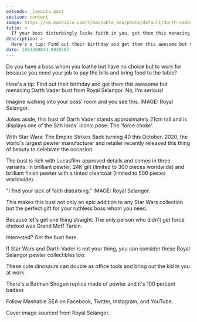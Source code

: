 ```yaml
--- 
extends: _layouts.post 
section: content 
image: https://sm.mashable.com/t/mashable_sea/photo/default/darth-vader-force-choke-bust-royal-selangor_jvzm.1200.jpg 
title: > 
  If your boss disturbingly lacks faith in you, get them this menacing bust of Darth Vader 
description: > 
  Here's a tip: Find out their birthday and get them this awesome but menacing Darth Vader bust from Royal Selangor.IMAGE: Royal Selangor.Jokes aside, this bust of Darth Vader stands approximately 21cm tall and is displays one of the Sith lords' iconic pose: The 'force choke'.IMAGE: Royal Selangor.This makes this bust not only an epic addition to any Star Wars collection but the perfect gift for your ruthless boss whom you need. 
date: 1602360844.8810387 
--- 
```

Do you have a boss whom you loathe but have no choice but to work for because you need your job to pay the bills and bring food to the table?

Here's a tip: Find out their birthday and get them this awesome but menacing Darth Vader bust from Royal Selangor. No, I'm serious!

Imagine walking into your boss' room and you see this. IMAGE: Royal Selangor.

Jokes aside, this bust of Darth Vader stands approximately 21cm tall and is displays one of the Sith lords' iconic pose: The 'force choke'.

With Star Wars: The Empire Strikes Back turning 40 this October, 2020, the world's largest pewter manufacturer and retailer recently released this thing of beauty to celebrate the occasion.

The bust is rich with Lucasfilm-approved details and comes in three variants: In brilliant pewter, 24K gilt (limited to 300 pieces worldwide) and brilliant finish pewter with a tinted clearcoat (limited to 500 pieces worldwide).

"I find your lack of faith disturbing." IMAGE: Royal Selangor.

This makes this bust not only an epic addition to any Star Wars collection but the perfect gift for your ruthless boss whom you need.

Because let's get one thing straight: The only person who didn't get force choked was Grand Moff Tarkin.

Interested? Get the bust here.

If Star Wars and Darth Vader is not your thing, you can consider these Royal Selangor pewter collectibles too:

These cute dinosaurs can double as office tools and bring out the kid in you at work

There's a Batman Shogun replica made of pewter and it's 100 percent badass

Follow Mashable SEA on Facebook, Twitter, Instagram, and YouTube.

Cover image sourced from Royal Selangor.